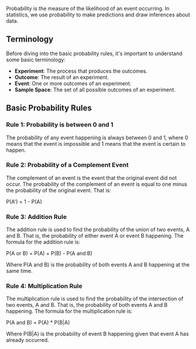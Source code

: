 Probability is the measure of the likelihood of an event occurring. In statistics, we use probability to make predictions and draw inferences about data.

## Terminology

Before diving into the basic probability rules, it's important to understand some basic terminology:

-   **Experiment**: The process that produces the outcomes.
-   **Outcome**: The result of an experiment.
-   **Event**: One or more outcomes of an experiment.
-   **Sample Space**: The set of all possible outcomes of an experiment.

## Basic Probability Rules

### Rule 1: Probability is between 0 and 1

The probability of any event happening is always between 0 and 1, where 0 means that the event is impossible and 1 means that the event is certain to happen.

### Rule 2: Probability of a Complement Event

The complement of an event is the event that the original event did not occur. The probability of the complement of an event is equal to one minus the probability of the original event. That is:

P(A') = 1 - P(A)

### Rule 3: Addition Rule

The addition rule is used to find the probability of the union of two events, A and B. That is, the probability of either event A or event B happening. The formula for the addition rule is:

P(A or B) = P(A) + P(B) - P(A and B)

Where P(A and B) is the probability of both events A and B happening at the same time.

### Rule 4: Multiplication Rule

The multiplication rule is used to find the probability of the intersection of two events, A and B. That is, the probability of both events A and B happening. The formula for the multiplication rule is:

P(A and B) = P(A) * P(B|A)

Where P(B|A) is the probability of event B happening given that event A has already occurred.